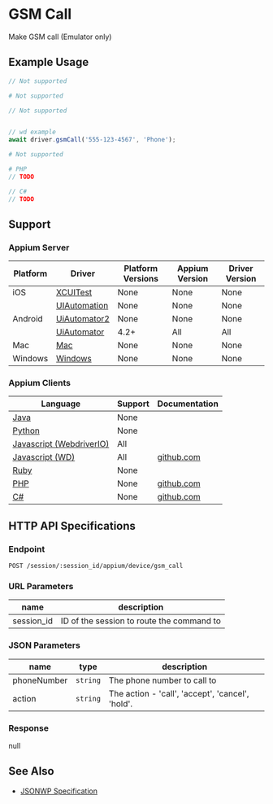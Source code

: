 # GSM Call

Make GSM call (Emulator only)

## Example Usage

```java
// Not supported
```

```python
# Not supported
```

```javascript
// Not supported


// wd example
await driver.gsmCall('555-123-4567', 'Phone');

```

```ruby
# Not supported
```

```php
# PHP
// TODO

```

```csharp
// C#
// TODO

```

## Support

### Appium Server

| Platform | Driver                                                   | Platform Versions | Appium Version | Driver Version |
| -------- | -------------------------------------------------------- | ----------------- | -------------- | -------------- |
| iOS      | [XCUITest](/docs/en/drivers/ios-xcuitest.md)             | None              | None           | None           |
|          | [UIAutomation](/docs/en/drivers/ios-uiautomation.md)     | None              | None           | None           |
| Android  | [UiAutomator2](/docs/en/drivers/android-uiautomator2.md) | None              | None           | None           |
|          | [UiAutomator](/docs/en/drivers/android-uiautomator.md)   | 4.2+              | All            | All            |
| Mac      | [Mac](/docs/en/drivers/mac.md)                           | None              | None           | None           |
| Windows  | [Windows](/docs/en/drivers/windows.md)                   | None              | None           | None           |

### Appium Clients

| Language                                                             | Support | Documentation                                                              |
| -------------------------------------------------------------------- | ------- | -------------------------------------------------------------------------- |
| [Java](https://github.com/appium/java-client/releases/latest)        | None    |                                                                            |
| [Python](https://github.com/appium/python-client/releases/latest)    | None    |                                                                            |
| [Javascript (WebdriverIO)](http://webdriver.io/index.html)           | All     |                                                                            |
| [Javascript (WD)](https://github.com/admc/wd/releases/latest)        | All     | [github.com](https://github.com/admc/wd/blob/master/lib/commands.js#L3183) |
| [Ruby](https://github.com/appium/ruby_lib/releases/latest)           | None    |                                                                            |
| [PHP](https://github.com/appium/php-client/releases/latest)          | None    | [github.com](https://github.com/appium/php-client/)                        |
| [C#](https://github.com/appium/appium-dotnet-driver/releases/latest) | None    | [github.com](https://github.com/appium/appium-dotnet-driver/)              |

## HTTP API Specifications

### Endpoint

`POST /session/:session_id/appium/device/gsm_call`

### URL Parameters

| name       | description                               |
| ---------- | ----------------------------------------- |
| session_id | ID of the session to route the command to |

### JSON Parameters

| name        | type     | description                                      |
| ----------- | -------- | ------------------------------------------------ |
| phoneNumber | `string` | The phone number to call to                      |
| action      | `string` | The action - 'call', 'accept', 'cancel', 'hold'. |

### Response

null

## See Also

* [JSONWP Specification](https://github.com/appium/appium-base-driver/blob/master/lib/mjsonwp/routes.js#L340)